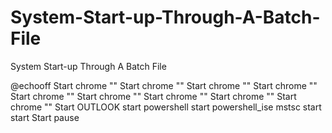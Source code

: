 # System-Start-up-Through-A-Batch-File
System Start-up Through A Batch File


@echooff
Start chrome "<Link>"
Start chrome "<Link>"
Start chrome "<Link>"
Start chrome "<Link>"
Start chrome "<Link>"
Start chrome "<Link>"
Start chrome "<Link>"
Start chrome "<Link>"
Start chrome "<Link>"
Start OUTLOOK
start powershell
start powershell_ise
mstsc <Remote Desktop Connectio Name or IP>
start <Application>
start <Application>
Start <Application>
pause

